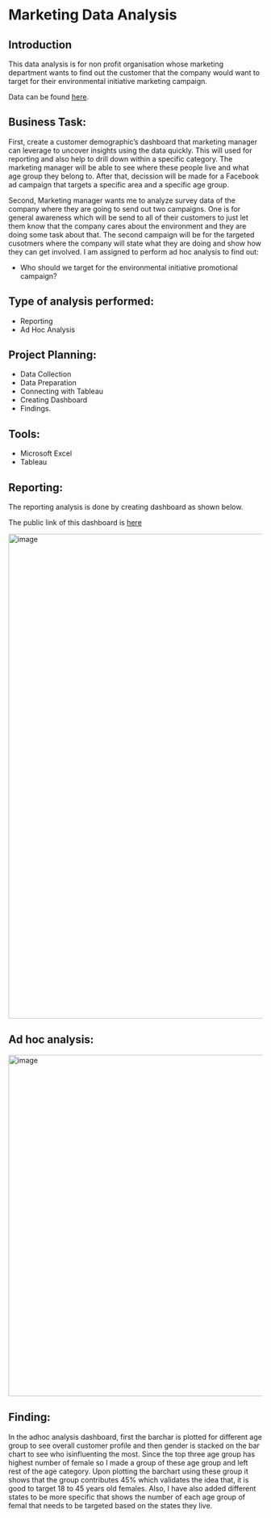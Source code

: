 # Marketing Data Analysis

## Introduction
This data analysis is for non profit organisation whose marketing department wants to find out the customer that the company would want to target for their environmental initiative marketing campaign. 

Data can be found [here](https://github.com/nitesht2/Marketing-Data-Visualization/blob/main/Buyer%2BPersona%2BCase%2BStudy.csv).

## Business Task:
First, create a customer demographic’s dashboard that marketing manager can leverage to uncover insights using the data quickly. This will used for reporting and also help to drill down within a specific category. The marketing manager will be able to see where these people live and what age group they belong to. After that, decission will be made for a Facebook ad campaign that targets a specific area and a specific age group.

Second, Marketing manager wants me to analyze survey data of the company where they are going to send out two campaigns. One is for general awareness which will be send to all of their customers to just let them know that the company cares about the environment and they are doing some task about that. The second campaign will be for the targeted cusotmers where the company will state what they are doing and show how they can get involved. I am assigned to perform ad hoc analysis to find out:

- Who should we target for the environmental initiative promotional campaign?

## Type of analysis performed:
- Reporting
- Ad Hoc Analysis

## Project Planning:

- Data Collection
- Data Preparation
- Connecting with Tableau
- Creating Dashboard
- Findings.

## Tools:
- Microsoft Excel
- Tableau

## Reporting: 
The reporting analysis is done by creating dashboard as shown below.

The public link of this dashboard is [here](https://public.tableau.com/app/profile/nitesh.thapa/viz/MarketingDashboard_16533404224250/Customerpersonaformarketingcampaign)

<img width="960" alt="image" src="https://user-images.githubusercontent.com/50633864/169910261-081b53f4-5c77-4452-aecd-44bc26122525.png">

## Ad hoc analysis:
<img width="676" alt="image" src="https://user-images.githubusercontent.com/50633864/169915745-00b26660-e8f1-48f3-ac2e-3b4494a05160.png">


## Finding:
In the adhoc analysis dashboard, first the barchar is plotted for different age group to see overall customer profile and then gender is stacked on the bar chart to see who isinfluenting the most. Since the top three age group has highest number of female so I made a group of these age group and left rest of the age category. Upon plotting the barchart using these group it shows that the group contributes 45% which validates the idea that, it is good to target 18 to 45 years old females. Also, I have also added different states to be more specific that shows the number of each age group of femal that needs to be targeted based on the states they live.
